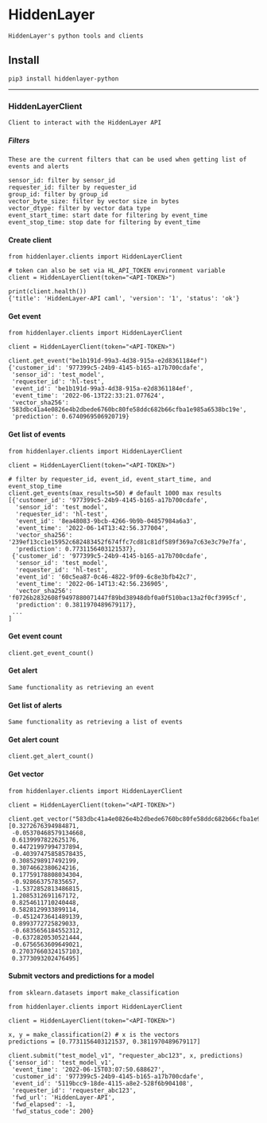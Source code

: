# HiddenLayer

    HiddenLayer's python tools and clients





## Install

    pip3 install hiddenlayer-python

---

### HiddenLayerClient

    Client to interact with the HiddenLayer API

##### Filters

    These are the current filters that can be used when getting list of events and alerts

    sensor_id: filter by sensor_id
    requester_id: filter by requester_id
    group_id: filter by group_id
    vector_byte_size: filter by vector size in bytes
    vector_dtype: filter by vector data type
    event_start_time: start date for filtering by event_time
    event_stop_time: stop date for filtering by event_time

#### Create client
```python3
from hiddenlayer.clients import HiddenLayerClient

# token can also be set via HL_API_TOKEN environment variable
client = HiddenLayerClient(token="<API-TOKEN>")

print(client.health())
{'title': 'HiddenLayer-API caml', 'version': '1', 'status': 'ok'}
```

#### Get event
```python3
from hiddenlayer.clients import HiddenLayerClient

client = HiddenLayerClient(token="<API-TOKEN>")

client.get_event("be1b191d-99a3-4d38-915a-e2d8361184ef")
{'customer_id': '977399c5-24b9-4145-b165-a17b700cdafe',
 'sensor_id': 'test_model',
 'requester_id': 'hl-test',
 'event_id': 'be1b191d-99a3-4d38-915a-e2d8361184ef',
 'event_time': '2022-06-13T22:33:21.077624',
 'vector_sha256': '583dbc41a4e0826e4b2dbede6760bc80fe58ddc682b66cfba1e985a6538bc19e',
 'prediction': 0.6740969506920719}
```

#### Get list of events
```python3
from hiddenlayer.clients import HiddenLayerClient

client = HiddenLayerClient(token="<API-TOKEN>")

# filter by requester_id, event_id, event_start_time, and event_stop_time
client.get_events(max_results=50) # default 1000 max results
[{'customer_id': '977399c5-24b9-4145-b165-a17b700cdafe',
  'sensor_id': 'test_model',
  'requester_id': 'hl-test',
  'event_id': '8ea48083-9bcb-4266-9b9b-04857984a6a3',
  'event_time': '2022-06-14T13:42:56.377004',
  'vector_sha256': '239ef13cc1e15952c682483452f674ffc7cd81c81df589f369a7c63e3c79e7fa',
  'prediction': 0.7731156403121537},
 {'customer_id': '977399c5-24b9-4145-b165-a17b700cdafe',
  'sensor_id': 'test_model',
  'requester_id': 'hl-test',
  'event_id': '60c5ea87-0c46-4822-9f09-6c8e3bfb42c7',
  'event_time': '2022-06-14T13:42:56.236905',
  'vector_sha256': 'f0726b2832608f9497880071447f89bd38948dbf0a0f510bac13a2f0cf3995cf',
  'prediction': 0.3811970489679117},
 ...
]
```

#### Get event count
```python3
client.get_event_count()
```

#### Get alert

    Same functionality as retrieving an event


#### Get list of alerts

    Same functionality as retrieving a list of events

#### Get alert count
```python3
client.get_alert_count()
```

#### Get vector
```python3
from hiddenlayer.clients import HiddenLayerClient

client = HiddenLayerClient(token="<API-TOKEN>")

client.get_vector("583dbc41a4e0826e4b2dbede6760bc80fe58ddc682b66cfba1e985a6538bc19e")
[0.3272676394984871,
 -0.05370468579134668,
 0.6139997822625176,
 0.44721997994737894,
 -0.40397475858578435,
 0.3085298917492199,
 0.3074662380624216,
 0.17759178808034304,
 -0.928663757835657,
 -1.5372852813486815,
 1.2085312691167172,
 0.8254611710240448,
 0.5828129933899114,
 -0.4512473641489139,
 0.8993772725829033,
 -0.6835656184552312,
 -0.6372820530521444,
 -0.6756563609649021,
 0.27037660324157103,
 0.3773093202476495]
```

#### Submit vectors and predictions for a model
```python3
from sklearn.datasets import make_classification

from hiddenlayer.clients import HiddenLayerClient

client = HiddenLayerClient(token="<API-TOKEN>")

x, y = make_classification(2) # x is the vectors
predictions = [0.7731156403121537, 0.3811970489679117]

client.submit("test_model_v1", "requester_abc123", x, predictions)
{'sensor_id': 'test_model_v1',
 'event_time': '2022-06-15T03:07:50.688627',
 'customer_id': '977399c5-24b9-4145-b165-a17b700cdafe',
 'event_id': '5119bcc9-18de-4115-a8e2-528f6b904108',
 'requester_id': 'requester_abc123',
 'fwd_url': 'HiddenLayer-API',
 'fwd_elapsed': -1,
 'fwd_status_code': 200}
```